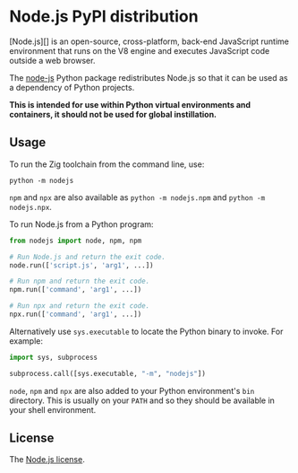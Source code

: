 Node.js PyPI distribution
=====================

[Node.js][] is an open-source, cross-platform, back-end JavaScript runtime environment that runs on the V8 engine and executes JavaScript code outside a web browser. 

The [node-js][pypi] Python package redistributes Node.js so that it can be used as a dependency of Python projects.

**This is intended for use within Python virtual environments and containers, it should not be used for global instillation.**

[zig]: https://nodejs.org/
[pypi]: https://pypi.org/project/node-js/

Usage
-----

To run the Zig toolchain from the command line, use:

```shell
python -m nodejs
```

`npm` and `npx` are also available as `python -m nodejs.npm` and `python -m nodejs.npx`.

To run Node.js from a Python program:

```python
from nodejs import node, npm, npm

# Run Node.js and return the exit code.
node.run(['script.js', 'arg1', ...])

# Run npm and return the exit code.
npm.run(['command', 'arg1', ...])

# Run npx and return the exit code.
npx.run(['command', 'arg1', ...])
```

Alternatively use `sys.executable` to locate the Python binary to invoke. For example:

```python
import sys, subprocess

subprocess.call([sys.executable, "-m", "nodejs"])
```

`node`, `npm` and `npx` are also added to your Python environment's `bin` directory. This is usually on your `PATH` and so they should be available in your shell environment.

License
-------

The [Node.js license](https://raw.githubusercontent.com/nodejs/node/master/LICENSE).